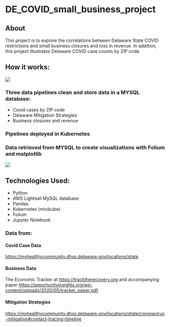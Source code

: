 # DE_COVID_small_business_project

## About
This project is to explore the correlations between Delaware State COVID restrictions and small business closures and loss in revenue. In addition, this project illustrates Delaware COVID case counts by ZIP code.

## How it works:
![](images/Delaware_Covid_Business_Project.png)
### Three data pipelines clean and store data in a MYSQL database:
* Covid cases by ZIP code 
* Delaware Mitigation Strategies
* Business closures and revenue
### Pipelines deployed in Kubernetes
### Data retrieved from MYSQL to create visualizations with Folium and matplotlib
![](images/DE_Covid_Map.png)

## Technologies Used:
* Python
* AWS Lightsail MySQL database
* Pandas
* Kubernetes (minikube) 
* Folium
* Jupyter Notebook
### Data from:
#### Covid Case Data
https://myhealthycommunity.dhss.delaware.gov/locations/state
#### Business Data
The Economic Tracker at  https://tracktherecovery.org and accompanying paper https://opportunityinsights.org/wp-content/uploads/2020/05/tracker_paper.pdf.
#### Mitigation Strategies
https://myhealthycommunity.dhss.delaware.gov/locations/state/coronavirus-mitigation#contact-tracing-timeline

